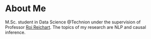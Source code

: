 # About Me
M.Sc. student in Data Science @Technion under the supervision of Professor [Roi Reichart](https://iew.technion.ac.il/~roiri/). 
The topics of my research are NLP and causal inference.

